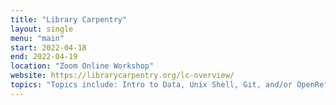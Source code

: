 ```yaml
---
title: "Library Carpentry"
layout: single
menu: "main"
start: 2022-04-18
end: 2022-04-19
location: "Zoom Online Workshop"
website: https://librarycarpentry.org/lc-overview/
topics: "Topics include: Intro to Data, Unix Shell, Git, and/or OpenRefine "
---
```

